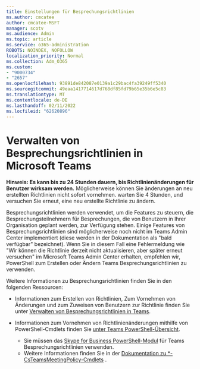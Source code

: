 ```yaml
---
title: Einstellungen für Besprechungsrichtlinien
ms.author: cmcatee
author: cmcatee-MSFT
manager: scotv
ms.audience: Admin
ms.topic: article
ms.service: o365-administration
ROBOTS: NOINDEX, NOFOLLOW
localization_priority: Normal
ms.collection: Adm_O365
ms.custom:
- "9000734"
- "2657"
ms.openlocfilehash: 93891de842087e0139a1c29bac4fa39249ff5340
ms.sourcegitcommit: 49eaa1417714617d768df85fd79b65e35b6e5c83
ms.translationtype: MT
ms.contentlocale: de-DE
ms.lasthandoff: 02/11/2022
ms.locfileid: "62620896"
---
```

# <a name="manage-meeting-policies-in-microsoft-teams"></a>Verwalten von Besprechungsrichtlinien in Microsoft Teams

**Hinweis: Es kann bis zu 24 Stunden dauern, bis Richtlinienänderungen für Benutzer wirksam werden.** Möglicherweise können Sie änderungen an neu erstellten Richtlinien nicht sofort vornehmen. warten Sie 4 Stunden, und versuchen Sie erneut, eine neu erstellte Richtlinie zu ändern.

Besprechungsrichtlinien werden verwendet, um die Features zu steuern, die Besprechungsteilnehmern für Besprechungen, die von Benutzern in Ihrer Organisation geplant werden, zur Verfügung stehen. Einige Features von Besprechungsrichtlinien sind möglicherweise noch nicht im Teams Admin Center implementiert (diese werden in der Dokumentation als "bald verfügbar" bezeichnet). Wenn Sie in diesem Fall eine Fehlermeldung wie "Wir können die Richtlinie derzeit nicht aktualisieren, aber später erneut versuchen" im Microsoft Teams Admin Center erhalten, empfehlen wir, PowerShell zum Erstellen oder Ändern Teams Besprechungsrichtlinien zu verwenden. 

Weitere Informationen zu Besprechungsrichtlinien finden Sie in den folgenden Ressourcen:

- Informationen zum Erstellen von Richtlinien, Zum Vornehmen von Änderungen und zum Zuweisen von Benutzern zur Richtlinie finden Sie unter [Verwalten von Besprechungsrichtlinien in Teams](https://docs.microsoft.com/microsoftteams/meeting-policies-in-teams).

- Informationen zum Vornehmen von Richtlinienänderungen mithilfe von PowerShell-Cmdlets finden Sie [unter Teams PowerShell-Übersicht](https://docs.microsoft.com/microsoftteams/teams-powershell-overview). 
    - Sie müssen das [Skype for Business PowerShell-Modul](https://docs.microsoft.com/skypeforbusiness/set-up-your-computer-for-windows-powershell/download-and-install-the-skype-for-business-online-connector) für Teams Besprechungsrichtlinien verwenden. 
    - Weitere Informationen finden Sie in der [Dokumentation zu *-CsTeamsMeetingPolicy-Cmdlets](https://docs.microsoft.com/search/?search=CsTeamsMeetingPolicy&view=skype-ps) .

